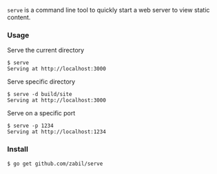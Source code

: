`serve` is a command line tool to quickly start a web server to 
view static content.

### Usage

Serve the current directory

```
$ serve
Serving at http://localhost:3000
```

Serve specific directory

```
$ serve -d build/site
Serving at http://localhost:3000
```

Serve on a specific port

```
$ serve -p 1234
Serving at http://localhost:1234
```

### Install

```
$ go get github.com/zabil/serve
```
